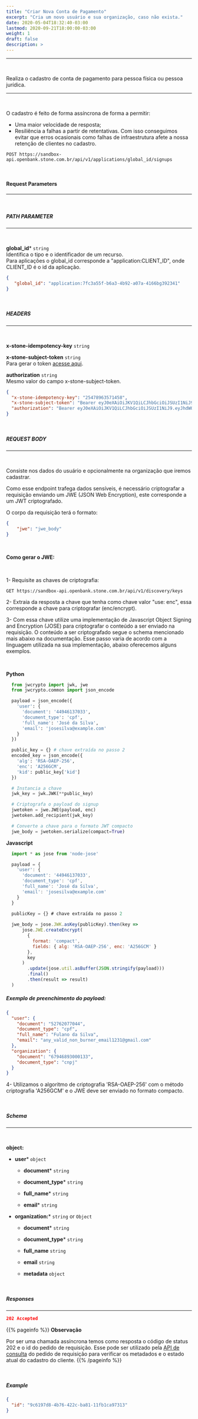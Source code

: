 ```yaml
---
title: "Criar Nova Conta de Pagamento"
excerpt: "Cria um novo usuário e sua organização, caso não exista."
date: 2020-05-04T18:32:40-03:00
lastmod: 2020-09-21T18:00:00-03:00
weight: 1
draft: false
description: >
---
```


---
<br>

Realiza o cadastro de conta de pagamento para pessoa física ou pessoa jurídica.

---
<br>

O cadastro é feito de forma assíncrona de forma a permitir:

 - Uma maior velocidade de resposta;
 - Resiliência a falhas a partir de retentativas. Com isso conseguimos evitar que erros ocasionais como falhas de infraestrutura afete a nossa retenção de clientes no cadastro.



```http
POST https://sandbox-api.openbank.stone.com.br/api/v1/applications/global_id/signups
```

<br>


#### **Request Parameters**

---
<br>

##### **PATH PARAMETER**
---
<br>

**global_id*** `string`<br>
Identifica o tipo e o identificador de um recurso.<br>
Para aplicações o global_id corresponde a "application:CLIENT_ID", onde CLIENT_ID é o id da aplicação.


```Json
{
   "global_id": "application:7fc3a55f-b6a3-4b92-a07a-4166bg392341"
}
```
<br>

##### **HEADERS**
---

<br>

**x-stone-idempotency-key** `string`

**x-stone-subject-token** `string`<br>
Para gerar o token [acesse aqui](/docs/guias/integracao/autenticacao).

**authorization** `string`<br>
Mesmo valor do campo x-stone-subject-token.

```Json
{
  "x-stone-idempotency-key": "25478963571458", 
  "x-stone-subject-token": "Bearer eyJ0eXAiOiJKV1QiLCJhbGciOiJSUzI1NiJ9.eyJhdWQiOiJhY2NvdW50cy1odWJpZEBvcGVuYmFuay5zdG9uZS5jb20uYnIiLCJuYmYiOjE2MTU0NzI9GjAsInNlc3Npb25fbWV0YWRhdGEiOnsiZW1wcmVzYVpXIjoxLCJjaGF2ZVpXIjoienciLCJwcm9kdWNhbyI6ZmFsc2V9LCJpc3MiOiJkODAzMDQ4ZC03MzA2LTQxNTYtYjNlMS1hNjlkMWNiZjQ3ODEiLCJyZWRpcmVjdF91cmkiOiJodHRwOi8vbG9jYWxob3N0Ojg1ODUvc3RvbmViYW5rL2NvbnNlbnRyZWRpcmVjdCIsInR5cGUiOiJjb25zZW50IiwiZXhwIjoxNjE1NDc5OTI5LCJpYWJ3OjE2MTU0NzI3MTksImp0aSI6Ijk0NTlmMjhhLTQ5NDEtNDA2Zi05YjExLWFmMjdhMWQ2MzEyMCJ9.SptDNxVKp5W_9B",
  "authorization": "Bearer eyJ0eXAiOiJKV1QiLCJhbGciOiJSUzI1NiJ9.eyJhdWQiOiJhY2NvdW50cy1odWJpZEBvcGVuYmFuay5zdG9uZS5jb20uYnIiLCJuYmYiOjE2MTU0NzI9GjAsInNlc3Npb25fbWV0YWRhdGEiOnsiZW1wcmVzYVpXIjoxLCJjaGF2ZVpXIjoienciLCJwcm9kdWNhbyI6ZmFsc2V9LCJpc3MiOiJkODAzMDQ4ZC03MzA2LTQxNTYtYjNlMS1hNjlkMWNiZjQ3ODEiLCJyZWRpcmVjdF91cmkiOiJodHRwOi8vbG9jYWxob3N0Ojg1ODUvc3RvbmViYW5rL2NvbnNlbnRyZWRpcmVjdCIsInR5cGUiOiJjb25zZW50IiwiZXhwIjoxNjE1NDc5OTI5LCJpYWJ3OjE2MTU0NzI3MTksImp0aSI6Ijk0NTlmMjhhLTQ5NDEtNDA2Zi05YjExLWFmMjdhMWQ2MzEyMCJ9.SptDNxVKp5W_9B" 
}
```

<br>

##### **REQUEST BODY**

---
<br>

Consiste nos dados do usuário e opcionalmente na organização que iremos cadastrar.

Como esse endpoint trafega dados sensíveis, é necessário criptografar a requisição enviando um JWE (JSON Web Encryption), este corresponde a um JWT criptografado.

O corpo da requisição terá o formato:

```Json
{
    "jwe": "jwe_body"
}
```
<br>

**Como gerar o JWE:**

<br>

1- Requisite as chaves de criptografia:
 
```http 
GET https://sandbox-api.openbank.stone.com.br/api/v1/discovery/keys
```
2- Extraia da resposta a chave que tenha como chave valor "use: enc", essa corresponde a chave para criptografar (enc/encrypt).

3- Com essa chave utilize uma implementação de Javascript Object Signing and Encryption (JOSE) para criptografar o conteúdo a ser enviado na requisição.
O conteúdo a ser criptografado segue o schema mencionado mais abaixo na documentação.
Esse passo varia de acordo com a linguagem utilizada na sua implementação, abaixo oferecemos alguns exemplos.

<br>

**Python**

```python
  from jwcrypto import jwk, jwe
  from jwcrypto.common import json_encode

  payload = json_encode({
    'user': {
      'document': '44946137033',
      'document_type': 'cpf',
      'full_name': 'José da Silva',
      'email': 'josesilva@example.com'
    }
  })

  public_key = {} # chave extraída no passo 2
  encoded_key = json_encode({
    'alg': 'RSA-OAEP-256',
    'enc': 'A256GCM',
    'kid': public_key['kid']
  })

  # Instancia a chave
  jwk_key = jwk.JWK(**public_key)

  # Criptografa o payload do signup
  jwetoken = jwe.JWE(payload, enc)
  jwetoken.add_recipient(jwk_key)

  # Converte a chave para o formato JWT compacto
  jwe_body = jwetoken.serialize(compact=True)
```

**Javascript**

```javascript
  import * as jose from 'node-jose'

  payload = {
    'user': {
      'document': '44946137033',
      'document_type': 'cpf',
      'full_name': 'José da Silva',
      'email': 'josesilva@example.com'
    }
  }

  publicKey = {} # chave extraída no passo 2
  
  jwe_body = jose.JWK.asKey(publicKey).then(key =>
      jose.JWE.createEncrypt(
        {
          format: 'compact',
          fields: { alg: 'RSA-OAEP-256', enc: 'A256GCM' }
        },
        key
      )
        .update(jose.util.asBuffer(JSON.stringify(payload)))
        .final()
        .then(result => result)
  )

```

##### Exemplo de preenchimento do payload:


```Json
{
  "user": {
    "document": "52762077044",
    "document_type": "cpf",
    "full_name": "Fulano da Silva",
    "email": "any_valid_non_burner_email1231@gmail.com"
  },
  "organization": {
    "document": "67946893000133",
    "document_type": "cnpj"
  }
}
```


4- Utilizamos o algoritmo de criptografia 'RSA-OAEP-256' com o método criptografia 'A256GCM' e o JWE deve ser enviado no formato compacto.

<br>

##### **Schema**
---
<br>

**object:**

   - **user*** `object`

     - **document*** `string`

     - **document_type*** `string`

     - **full_name*** `string`

     - **email*** `string`


   - **organization:*** `string` or `Object`

     - **document*** `string`

     - **document_type*** `string`

     - **full_name** `string`

     - **email** `string`

     - **metadata** `object`




<br>

##### **Responses**
---

```Json
202 Accepted
```

{{% pageinfo %}}
**Observação**

Por ser uma chamada assíncrona temos como resposta o código de status 202 e o id do pedido de requisição. Esse pode ser utilizado pela [API de consulta](/docs/referencia-da-api/dados-da-conta/consultar-dados-do-pedido-da-conta-de-pagamento) do pedido de requisição para verificar os metadados e o estado atual do cadastro do cliente.
{{% /pageinfo %}}

<br>

##### Example


```Json
{
  "id": "9c6197d8-4b76-422c-ba81-11fb1ca97313"
}
```



